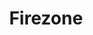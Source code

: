 ---
codehost: https://github.com/firezone/firezone
linkedin: https://linkedin.com/company/firezonehq
logohandle: firezonedev
sort: firezone
title: Firezone
twitter: https://x.com/firezonehq
website: https://www.firezone.dev/
---